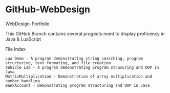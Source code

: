 # GitHub-WebDesign
WebDesign-Portfolio

This GitHub Branch contains several progects ment to display proficency in Java & LuaScript

  File Index
  
    Lua Demo - A program demonstrating string searching, program structuring, text formating, and file creation
    Vehicle Lab - A program demonstrating program strucuring and OOP in Java
    MatrixMultiplication - Demonstration of array multiplication and number handling
    BankAccount - Demonstrating program structuring and OOP in Java
